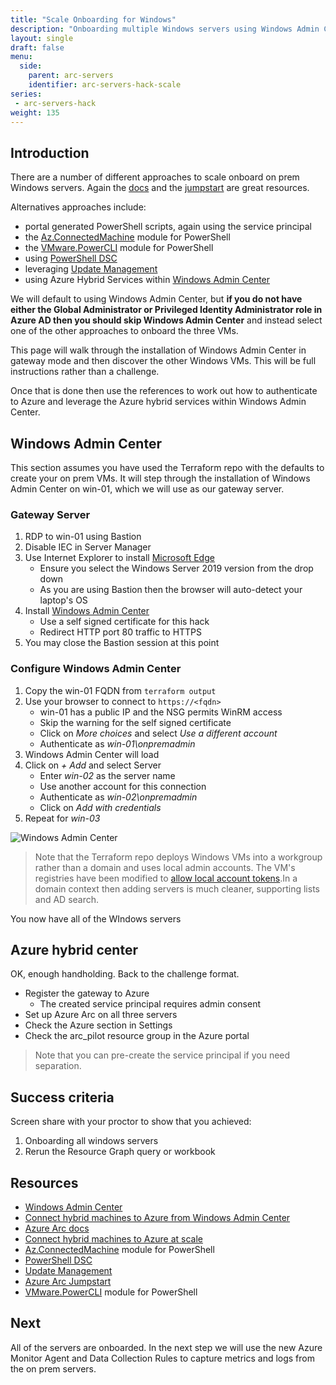 ```yaml
---
title: "Scale Onboarding for Windows"
description: "Onboarding multiple Windows servers using Windows Admin Center."
layout: single
draft: false
menu:
  side:
    parent: arc-servers
    identifier: arc-servers-hack-scale
series:
 - arc-servers-hack
weight: 135
---
```


## Introduction

There are a number of different approaches to scale onboard on prem Windows servers. Again the [docs](https://aka.ms/AzureArcDocs) and the [jumpstart](https://azurearcjumpstart.io) are great resources.

Alternatives approaches include:

* portal generated PowerShell scripts, again using the service principal
* the [Az.ConnectedMachine](https://docs.microsoft.com/azure/azure-arc/servers/onboard-powershell) module for PowerShell
* the [VMware.PowerCLI](https://azurearcjumpstart.io/azure_arc_jumpstart/azure_arc_servers/scaled_deployment/vmware_scaled_powercli_win/) module for PowerShell
* using [PowerShell DSC](https://docs.microsoft.com/azure/azure-arc/servers/onboard-dsc)
* leveraging [Update Management](https://docs.microsoft.com/azure/azure-arc/servers/onboard-update-management-machines)
* using Azure Hybrid Services within [Windows Admin Center](https://docs.microsoft.com/azure/azure-arc/servers/onboard-windows-admin-center)

We will default to using Windows Admin Center, but **if you do not have either the Global Administrator or Privileged Identity Administrator role in Azure AD then you should skip Windows Admin Center** and instead select one of the other approaches to onboard the three VMs.

This page will walk through the installation of Windows Admin Center in gateway mode and then discover the other Windows VMs. This will be full instructions rather than a challenge.

Once that is done then use the references to work out how to authenticate to Azure and leverage the Azure hybrid services within Windows Admin Center.

## Windows Admin Center

This section assumes you have used the Terraform repo with the defaults to create your on prem VMs. It will step through the installation of Windows Admin Center on win-01, which we will use as our gateway server.

### Gateway Server

1. RDP to win-01 using Bastion
1. Disable IEC in Server Manager
1. Use Internet Explorer to install [Microsoft Edge](https://www.microsoft.com/edge)
    * Ensure you select the Windows Server 2019 version from the drop down
    * As you are using Bastion then the browser will auto-detect your laptop's OS
1. Install [Windows Admin Center](http://aka.ms/WindowsAdminCenter)
    * Use a self signed certificate for this hack
    * Redirect HTTP port 80 traffic to HTTPS
1. You may close the Bastion session at this point

### Configure Windows Admin Center

1. Copy the win-01 FQDN from `terraform output`
1. Use your browser to connect to `https://<fqdn>`
    * win-01 has a public IP and the NSG permits WinRM access
    * Skip the warning for the self signed certificate
    * Click on _More choices_ and select _Use a different account_
    * Authenticate as _win-01\onpremadmin_
1. Windows Admin Center will load
1. Click on _+ Add_ and select Server
    * Enter _win-02_ as the server name
    * Use another account for this connection
    * Authenticate as _win-02\onpremadmin_
    * Click on _Add with credentials_
1. Repeat for _win-03_

![Windows Admin Center](/arc/servers/images/windowsAdminCenterConnections.png)

> Note that the Terraform repo deploys Windows VMs into a workgroup rather than a domain and uses local admin accounts. The VM's registries have been modified to [allow local account tokens](https://docs.microsoft.com/windows-server/manage/windows-admin-center/support/troubleshooting#i-can-connect-to-some-servers-but-not-others).In a domain context then adding servers is much cleaner, supporting lists and AD search.

You now have all of the WIndows servers

## Azure hybrid center

OK, enough handholding. Back to the challenge format.

* Register the gateway to Azure
  * The created service principal requires admin consent
* Set up Azure Arc on all three servers
* Check the Azure section in Settings
* Check the arc_pilot resource group in the Azure portal

> Note that you can pre-create the service principal if you need separation.

## Success criteria

Screen share with your proctor to show that you achieved:

1. Onboarding all windows servers
1. Rerun the Resource Graph query or workbook

## Resources

* [Windows Admin Center](https://aka.ms/WindowsAdminCenter)
* [Connect hybrid machines to Azure from Windows Admin Center](https://docs.microsoft.com/azure/azure-arc/servers/onboard-windows-admin-center)
* [Azure Arc docs](https://aka.ms/AzureArcDocs)
* [Connect hybrid machines to Azure at scale](https://docs.microsoft.com/azure/azure-arc/servers/onboard-service-principal)
* [Az.ConnectedMachine](https://docs.microsoft.com/azure/azure-arc/servers/onboard-powershell) module for PowerShell
* [PowerShell DSC](https://docs.microsoft.com/azure/azure-arc/servers/onboard-dsc)
* [Update Management](https://docs.microsoft.com/azure/azure-arc/servers/onboard-update-management-machines)
* [Azure Arc Jumpstart](https://azurearcjumpstart.io)
* [VMware.PowerCLI](https://azurearcjumpstart.io/azure_arc_jumpstart/azure_arc_servers/scaled_deployment/vmware_scaled_powercli_win/) module for PowerShell

## Next

All of the servers are onboarded. In the next step we will use the new Azure Monitor Agent and Data Collection Rules to capture metrics and logs from the on prem servers.
